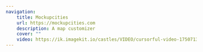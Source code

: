 ```yaml
---
navigation:
    title: Mockupcities
    url: https://mockupcities.com
    description: A map customizer
    cover: ""
    video: https://ik.imagekit.io/castles/VIDEO/cursorful-video-1750713205441.mp4?updatedAt=1750713233075
---
```

